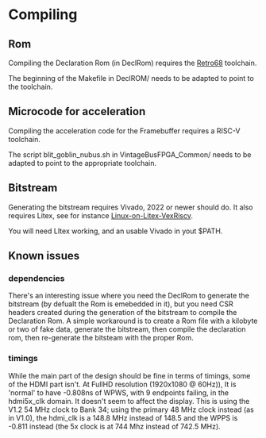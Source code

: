 # Compiling

## Rom

Compiling the Declaration Rom (in DeclRom) requires the [Retro68](https://github.com/autc04/Retro68) toolchain.

The beginning of the Makefile in DeclROM/ needs to be adapted to point to the toolchain.

## Microcode for acceleration

Compiling the acceleration code for the Framebuffer requires a RISC-V toolchain.

The script blit_goblin_nubus.sh in VintageBusFPGA_Common/ needs to be adapted to point to the appropriate toolchain.

## Bitstream

Generating the bitstream requires Vivado, 2022 or newer should do. It also requires Litex, see for instance [Linux-on-Litex-VexRiscv](https://github.com/litex-hub/linux-on-litex-vexriscv).

You will need LItex working, and an usable Vivado in yout $PATH.

## Known issues

### dependencies

There's an interesting issue where you need the DeclRom to generate the bitstream (by defualt the Rom is emebedded in it), but you need CSR headers created during the generation of the bitstream to compile the Declaration Rom. A simple workaround is to create a Rom file with a kilobyte or two of fake data, generate the bitstream, then compile the declaration rom, then re-generate the bitsteam with the proper Rom.

### timings

While the main part of the design should be fine in terms of timings, some of the HDMI part isn't. At FullHD resolution (1920x1080 @ 60Hz)), It is 'normal' to have -0.808ns of WPWS, with 9 endpoints failing, in the hdmi5x_clk domain. It doesn't seem to affect the display. This is using the V1.2 54 MHz clock to Bank 34; using the primary 48 MHz clock instead (as in V1.0), the hdmi_clk is a 148.8 MHz instead of 148.5 and the WPPS is -0.811 instead (the 5x clock is at 744 Mhz instead of 742.5 MHz).
